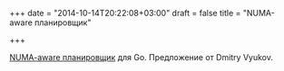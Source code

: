 +++
date = "2014-10-14T20:22:08+03:00"
draft = false
title = "NUMA-aware планировщик"

+++

<p><a href="https://docs.google.com/document/d/1d3iI2QWURgDIsSR6G2275vMeQ_X7w-qxM2Vp7iGwwuM/pub">NUMA-aware планировщик</a> для Go. Предложение от&nbsp;Dmitry Vyukov.</p>


